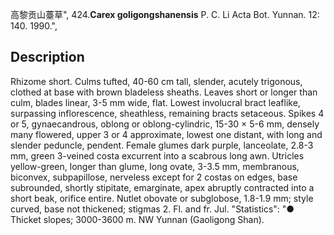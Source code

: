 高黎贡山薹草",
424.**Carex goligongshanensis** P. C. Li Acta Bot. Yunnan. 12: 140. 1990.",

## Description
Rhizome short. Culms tufted, 40-60 cm tall, slender, acutely trigonous, clothed at base with brown bladeless sheaths. Leaves short or longer than culm, blades linear, 3-5 mm wide, flat. Lowest involucral bract leaflike, surpassing inflorescence, sheathless, remaining bracts setaceous. Spikes 4 or 5, gynaecandrous, oblong or oblong-cylindric, 15-30 × 5-6 mm, densely many flowered, upper 3 or 4 approximate, lowest one distant, with long and slender peduncle, pendent. Female glumes dark purple, lanceolate, 2.8-3 mm, green 3-veined costa excurrent into a scabrous long awn. Utricles yellow-green, longer than glume, long ovate, 3-3.5 mm, membranous, biconvex, subpapillose, nerveless except for 2 costas on edges, base subrounded, shortly stipitate, emarginate, apex abruptly contracted into a short beak, orifice entire. Nutlet obovate or subglobose, 1.8-1.9 mm; style curved, base not thickened; stigmas 2. Fl. and fr. Jul.
  "Statistics": "● Thicket slopes; 3000-3600 m. NW Yunnan (Gaoligong Shan).
